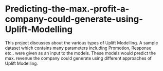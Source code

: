 # Predicting-the-max.-profit-a-company-could-generate-using-Uplift-Modelling
This project discusses about the various types of Uplift Modelling. A sample dataset which contains many parameters including Promotion, Response etc.. were given as an input to the models. These models would predict the max. revenue the company could generate using different approaches of Uplift Modelling.
